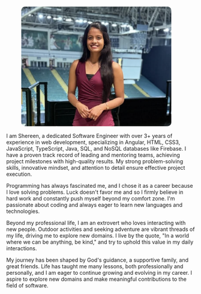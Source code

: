 <!-- ![Alt text](/assets/Shereen_SCasual.png) -->
<figure markdown="span">
  <img src="/assets/Shereen_SCasual.png" alt="Image title" style="width: 400px; border-radius: 10px;">
  <!-- <figcaption>Shereen Esther Jubal</figcaption> -->
</figure>
I am Shereen, a dedicated Software Engineer with over 3+ years of experience in web development, specializing in Angular, HTML, CSS3, JavaScript, TypeScript, Java, SQL, and NoSQL databases like Firebase. I have a proven track record of leading and mentoring teams, achieving project milestones with high-quality results. My strong problem-solving skills, innovative mindset, and attention to detail ensure effective project execution.

Programming has always fascinated me, and I chose it as a career because I love solving problems. Luck doesn't favor me and so I firmly believe in hard work and constantly push myself beyond my comfort zone. I'm passionate about coding and always eager to learn new languages and technologies.

Beyond my professional life, I am an extrovert who loves interacting with new people. Outdoor activities and seeking adventure are vibrant threads of my life, driving me to explore new domains. I live by the quote, "In a world where we can be anything, be kind," and try to uphold this value in my daily interactions.

My journey has been shaped by God's guidance, a supportive family, and great friends. Life has taught me many lessons, both professionally and personally, and I am eager to continue growing and evolving in my career. I aspire to explore new domains and make meaningful contributions to the field of software.

